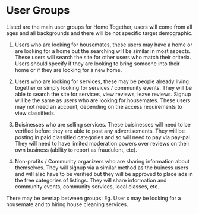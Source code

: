# User Groups
Listed are the main user groups for Home Together, users will come from all ages and all backgrounds and there will be not specific target demographic.

1. Users who are looking for housemates, these users may have a home or are looking for a home but the searching will be similar in most aspects. These users will search the site for other users who match their criteria. Users should specify if they are looking to bring someone into their home or if they are looking for a new home. 

2. Users who are looking for services, these may be people already living together or simply looking for services / community events. They will be able to search the site for services, view reviews, leave reviews. Signup will be the same as users who are looking for housemates. These users may not need an account, depending on the access requirements to view classifieds. 

3. Buisinesses who are selling services. These buisinesses will need to be verified before they are able to post any advertisements. They will be posting in paid classified categories and so will need to pay via pay-pal. They will need to have limited moderation powers over reviews on their own business (ability to report as fraudulent, etc).

4. Non-profits / Community organizers who are sharing information about themselves. They will signup via a similar method as the buiness users and will also have to be verified but they will be approved to place ads in the free categories of listings. They will share information and community events, community services, local classes, etc. 

There may be overlap between groups:
Eg. User x may be looking for a housemate and to hiring house cleaning services.



